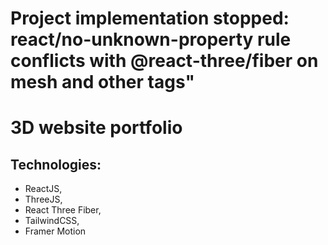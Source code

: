 # Project implementation stopped: react/no-unknown-property rule conflicts with @react-three/fiber on mesh and other tags" 

# 3D website portfolio

## Technologies:
- ReactJS, 
- ThreeJS, 
- React Three Fiber, 
- TailwindCSS, 
- Framer Motion